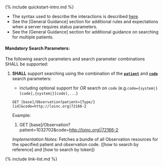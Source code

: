 {% include quickstart-intro.md %}

- The syntax used to describe the interactions is described [here](general-guidance.html#search-syntax).
- See the [General Guidance] section for additional rules and expectations when a server requires status parameters.
- See the [General Guidance] section for additional guidance on searching for multiple patients.

#### Mandatory Search Parameters:

The following search parameters and search parameter combinations SHALL be supported:

1. **SHALL** support searching using the combination of the **[`patient`](SearchParameter-us-core-observation-patient.html)** and **[`code`](SearchParameter-us-core-observation-code.html)** search parameters:
    - including optional support for *OR* search on `code` (e.g.`code={system|}[code],{system|}[code],...`)

    `GET [base]/Observation?patient={Type/}[id]&code=http://loinc.org|72166-2`

    Example:
    
      1. GET [base]/Observation?patient=1032702&amp;code=http://loinc.org\|72166-2

    *Implementation Notes:* Fetches a bundle of all Observation resources for the specified patient and observation code. ([how to search by reference] and [how to search by token])





{% include link-list.md %}